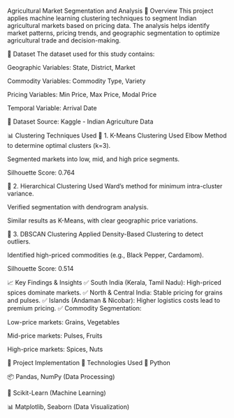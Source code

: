 Agricultural Market Segmentation and Analysis
📌 Overview This project applies machine learning clustering techniques to segment Indian agricultural markets based on pricing data. The analysis helps identify market patterns, pricing trends, and geographic segmentation to optimize agricultural trade and decision-making.

📂 Dataset The dataset used for this study contains:

Geographic Variables: State, District, Market

Commodity Variables: Commodity Type, Variety

Pricing Variables: Min Price, Max Price, Modal Price

Temporal Variable: Arrival Date

🔗 Dataset Source: Kaggle - Indian Agriculture Data

📊 Clustering Techniques Used 🔹 1. K-Means Clustering Used Elbow Method to determine optimal clusters (k=3).

Segmented markets into low, mid, and high price segments.

Silhouette Score: 0.764

🔹 2. Hierarchical Clustering Used Ward’s method for minimum intra-cluster variance.

Verified segmentation with dendrogram analysis.

Similar results as K-Means, with clear geographic price variations.

🔹 3. DBSCAN Clustering Applied Density-Based Clustering to detect outliers.

Identified high-priced commodities (e.g., Black Pepper, Cardamom).

Silhouette Score: 0.514

📈 Key Findings & Insights ✅ South India (Kerala, Tamil Nadu): High-priced spices dominate markets. ✅ North & Central India: Stable pricing for grains and pulses. ✅ Islands (Andaman & Nicobar): Higher logistics costs lead to premium pricing. ✅ Commodity Segmentation:

Low-price markets: Grains, Vegetables

Mid-price markets: Pulses, Fruits

High-price markets: Spices, Nuts

🚀 Project Implementation 🔧 Technologies Used 🐍 Python

📦 Pandas, NumPy (Data Processing)

🔢 Scikit-Learn (Machine Learning)

📊 Matplotlib, Seaborn (Data Visualization)
